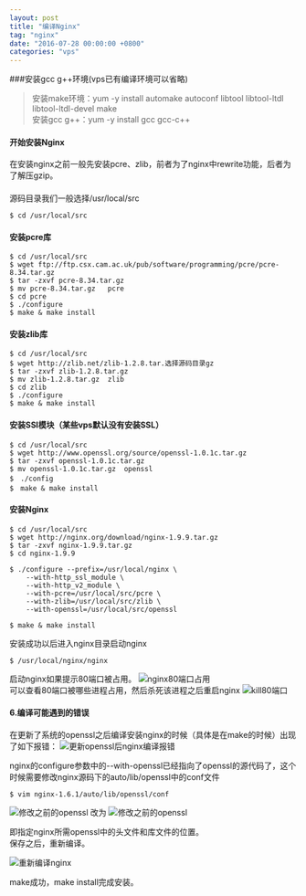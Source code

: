 ```yaml
---
layout: post
title: "编译Nginx"
tag: "nginx"
date: "2016-07-28 00:00:00 +0800"
categories: "vps"
---
```


###安装gcc g++环境(vps已有编译环境可以省略)

>安装make环境：yum -y install automake autoconf libtool libtool-ltdl  libtool-ltdl-devel make  
>安装gcc g++：yum -y install gcc gcc-c++  

<!--more--> 

#### 开始安装Nginx
在安装nginx之前一般先安装pcre、zlib，前者为了nginx中rewrite功能，后者为了解压gzip。


#### 
源码目录我们一般选择/usr/local/src  

```
$ cd /usr/local/src
```

#### 安装pcre库

```
$ cd /usr/local/src
$ wget ftp://ftp.csx.cam.ac.uk/pub/software/programming/pcre/pcre-8.34.tar.gz
$ tar -zxvf pcre-8.34.tar.gz
$ mv pcre-8.34.tar.gz   pcre
$ cd pcre
$ ./configure
$ make & make install
```

#### 安装zlib库

```
$ cd /usr/local/src
$ wget http://zlib.net/zlib-1.2.8.tar.选择源码目录gz
$ tar -zxvf zlib-1.2.8.tar.gz
$ mv zlib-1.2.8.tar.gz  zlib
$ cd zlib
$ ./configure
$ make & make install
```

#### 安装SSl模块（某些vps默认没有安装SSL）

```
$ cd /usr/local/src
$ wget http://www.openssl.org/source/openssl-1.0.1c.tar.gz
$ tar -zxvf openssl-1.0.1c.tar.gz
$ mv openssl-1.0.1c.tar.gz  openssl
$　./config
$　make & make install
```

#### 安装Nginx

```
$ cd /usr/local/src
$ wget http://nginx.org/download/nginx-1.9.9.tar.gz
$ tar -zxvf nginx-1.9.9.tar.gz
$ cd nginx-1.9.9

$ ./configure --prefix=/usr/local/nginx \
	--with-http_ssl_module \
	--with-http_v2_module \
	--with-pcre=/usr/local/src/pcre \
	--with-zlib=/usr/local/src/zlib \
	--with-openssl=/usr/local/src/openssl

$ make & make install
```

安装成功以后进入nginx目录启动nginx
		
```
$ /usr/local/nginx/nginx
```

启动nginx如果提示80端口被占用。
![nginx80端口占用](https://olef5l6y5.qnssl.com/nginx80bind.png?imageView2/0/q/75|watermark/2/text/U3VuJ3MgQmxvZw==/font/5a6L5L2T/fontsize/280/fill/I0Y2MEU1Mg==/dissolve/100/gravity/SouthEast/dx/10/dy/10|imageslim)  
可以查看80端口被哪些进程占用，然后杀死该进程之后重启nginx
![kill80端口](https://olef5l6y5.qnssl.com/kill80.png?imageView2/0/q/75|watermark/2/text/U3VuJ3MgQmxvZw==/font/5a6L5L2T/fontsize/280/fill/I0Y2MEU1Mg==/dissolve/100/gravity/SouthEast/dx/10/dy/10|imageslim)  

#### 6.编译可能遇到的错误
在更新了系统的openssl之后编译安装nginx的时候（具体是在make的时候）出现了如下报错： 
![更新openssl后nginx编译报错](https://olef5l6y5.qnssl.com/update-openssl-nginx-make-error.png?imageView2/0/q/75|watermark/2/text/U3VuJ3MgQmxvZw==/font/5a6L5L2T/fontsize/280/fill/I0Y2MEU1Mg==/dissolve/100/gravity/SouthEast/dx/10/dy/10|imageslim)  

nginx的configure参数中的--with-openssl已经指向了openssl的源代码了，这个时候需要修改nginx源码下的auto/lib/openssl中的conf文件  
		
```
$ vim nginx-1.6.1/auto/lib/openssl/conf
```

![修改之前的openssl](https://olef5l6y5.qnssl.com/openssl-config-old.png?imageView2/0/q/75|watermark/2/text/U3VuJ3MgQmxvZw==/font/5a6L5L2T/fontsize/280/fill/I0Y2MEU1Mg==/dissolve/100/gravity/SouthEast/dx/10/dy/10|imageslim)
改为
![修改之前的openssl](https://olef5l6y5.qnssl.com/openssl-new.png?imageView2/0/q/75|watermark/2/text/U3VuJ3MgQmxvZw==/font/5a6L5L2T/fontsize/280/fill/I0Y2MEU1Mg==/dissolve/100/gravity/SouthEast/dx/10/dy/10|imageslim)

即指定nginx所需openssl中的头文件和库文件的位置。  
保存之后，重新编译。

![重新编译nginx](https://olef5l6y5.qnssl.com/remake-nginx.png?imageView2/0/q/75|watermark/2/text/U3VuJ3MgQmxvZw==/font/5a6L5L2T/fontsize/280/fill/I0Y2MEU1Mg==/dissolve/100/gravity/SouthEast/dx/10/dy/10|imageslim)

 make成功，make install完成安装。